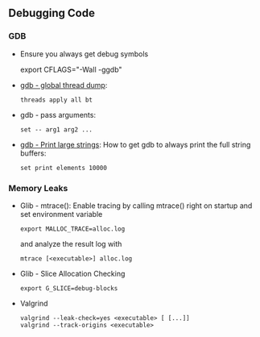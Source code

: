 ## Debugging Code

### GDB

- Ensure you always get debug symbols

    export CFLAGS="-Wall -ggdb"

-   [gdb - global thread
    dump](http://www.google.com/url?sa=t&rct=j&q=&esrc=s&source=web&cd=2&ved=0CDYQFjAB&url=http%3A%2F%2Fsourceware.org%2Fgdb%2Fonlinedocs%2Fgdb%2FThreads.html&ei=pSehT_uNJcqj-gaq2aSjBw&usg=AFQjCNERBsV1ICcafttBSHv1XZKuRQlNHQ):

        threads apply all bt

-   gdb - pass arguments:

        set -- arg1 arg2 ...

-   [gdb - Print large
    strings](http://delicious.com/redirect?url=http%3A//sunsite.ualberta.ca/Documentation/Gnu/gdb-4.18/html_node/gdb_58.html):
    How to get gdb to always print the full string buffers:

        set print elements 10000

### Memory Leaks

-   Glib - mtrace(): Enable tracing by calling mtrace() right on startup
    and set environment variable

        export MALLOC_TRACE=alloc.log

    and analyze the result log with

        mtrace [<executable>] alloc.log

-   Glib - Slice Allocation Checking

        export G_SLICE=debug-blocks

-   Valgrind

        valgrind --leak-check=yes <executable> [ [...]]
        valgrind --track-origins <executable>

